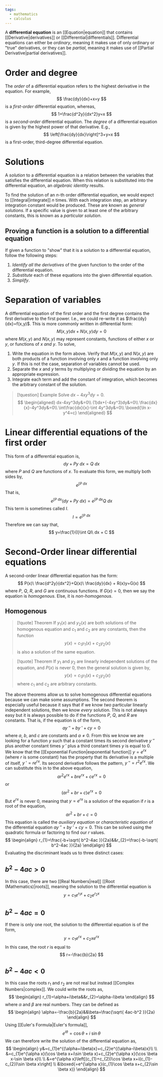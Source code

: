```yaml
---
tags:
  - mathematics
  - calculus
---
```

A **differential equation** is an [[Equation|equation]] that contains [[Derivative|derivatives]] or [[Differential|differentials]]. Differential equations can either be *ordinary*, meaning it makes use of only ordinary or "true" derivatives, or they can be *partial*, meaning it makes use of [[Partial Derivative|partial derivatives]]. 
# Order and degree
The *order* of a differential equation refers to the highest derivative in the equation. For example,
$$
\frac{dy}{dx}+x=y
$$
is a *first-order* differential equation, whereas,
$$
1+\frac{d^2y}{dx^2}y=x
$$
is a *second-order* differential equation. The *degree* of a differential equation is given by the highest power of that derivative. E.g.,
$$
\left[\frac{dy}{dx}\right]^3+y=x
$$
is a first-order, third-degree differential equation.
# Solutions
A *solution* to a differential equation is a relation between the variables that satisfies the differential equation. When this relation is substituted into the differential equation, an *algebraic identity* results.

To find the solution of an $n$-th order differential equation, we would expect to [[Integral|integrate]] $n$ times. With each integration step, an arbitrary integration constant would be produced. These are known as *general solutions*. If a specific value is given to at least one of the arbitrary constants, this is known as a *particular solution*.
## Proving a function is a solution to a differential equation
If given a function to "show" that it is a solution to a differential equation, follow the following steps:
1. *Identify all the derivatives* of the given function to the order of the differential equation.
2. *Substitute* each of these equations into the given differential equation.
3. *Simplify*.
# Separation of variables
A differential equation of the first order and the first degree contains the first derivative to the first power. I.e., we could re-write it as $\frac{dy}{dx}=f(x,y)$. This is more commonly written in differential form:
$$
M(x,y)dx+N(x,y)dy=0
$$
where $M(x,y)$ and $N(x,y)$ may represent constants, functions of either $x$ or $y$, or functions of $x$ *and* $y$.  To solve,
1. Write the equation in the form above. Verify that $M(x,y)$ and $N(x,y)$ are both products of a function involving only $x$ and a function involving only $y$. If this is not the case, separation of variables cannot be used.
2. Separate the $x$ and $y$ terms by multiplying or dividing the equation by an appropriate expression.
3. Integrate each term and add the constant of integration, which becomes the arbitrary constant of the solution.

>[!question] Example
>Solve $dx-4xy^3dy=0$.
>$$
>\begin{aligned}
>dx-4xy^3dy&=0\\
>(1)dx+(-4xy^3)dy&=0\\
>\frac{dx}{x}-4y^3dy&=0\\
>\int\frac{dx}{x}-\int 4y^3dy&=0\\
>\boxed{\ln x-y^4=c}
>\end{aligned}
>$$
# Linear differential equations of the first order
This form of a differential equation is,
$$
dy+Py\ dx=Q\ dx
$$
where $P$ and $Q$ are functions of $x$. To evaluate this form, we multiply both sides by,
$$
e^{\int P\ dx}
$$
That is,
$$
e^{\int P\ dx}(dy + Py\ dx)=e^{\int P\ dx}Q\ dx
$$
This term is sometimes called $I$.
$$
I=e^{\int P\ dx}
$$
Therefore we can say that,
$$
y=\frac{1}{I}\int QI\ dx + C
$$
# Second-Order linear differential equations
A second-order linear differential equation has the form:
$$
P(x)\ \frac{d^2y}{dx^2}+Q(x)\ \frac{dy}{dx} + R(x)y=G(x)
$$
where $P$, $Q$, $R$, and $G$ are continuous functions. If $G(x)=0$, then we say the equation is *homogenous*. Else, it is *non-homogenous*.
## Homogenous
> [!quote] Theorem
> If $y_{1}(x)$ and $y_{2}(x)$ are both solutions of the homogenous equation and $c_{1}$ and $c_{2}$ are any constants, then the function
> $$
> y(x)=c_{1}y_{1}(x)+c_{2}y_{2}(x)
> $$
> is also a solution of the same equation.

>[!quote] Theorem
>If $y_{1}$ and $y_{2}$ are linearly independent solutions of the equation, and $P(x)$ is never $0$, then the general solution is given by,
>$$
>y(x)=c_{1}y_{1}(x)+c_{2}y_{2}(x)
>$$
>where $c_{1}$ and $c_{2}$ are arbitrary constants.

The above theorems allow us to solve homogenous differential equations because we can make some assumptions. The second theorem is especially useful because it says that if we know *two* particular linearly independent solutions, then we know *every* solution. This is not always easy but it is always possible to do if the functions $P$, $Q$, and $R$ are constants. That is, if the equation is of the form,
$$
ay\ ''+by\ '+cy=0
$$
where $a$, $b$, and $c$ are constants and $a\neq 0$. From this we know we are looking for a function $y$ such that a constant times its second derivative $y\ ''$ plus another constant times $y\ '$ plus a third constant times $y$ is equal to $0$. We know that the [[Exponential Function|exponential function]] $y=e^{rx}$ (where $r$ is some constant) has the property that its derivative is a multiple of itself, $y\ '=re^{rx}$. Its second derivative follows the pattern, $y\ ''=r^2e^{rx}$. We can substitute this in to the above equation,
$$
ar^2e^{rx}+bre^{rx}+ce^{rx}=0
$$
or
$$
(ar^2+br+c)e^{rx}=0
$$
But $e^{rx}$ is never $0$, meaning that $y=e^{rx}$ is a solution of the equation if $r$ is a root of the equation,
$$
ar^2+br+c=0
$$
This equation is called the *auxiliary equation* or *characteristic equation* of the differential equation $ay\ ''+by\ '+cy=0$. This can be solved using the quadratic formula or factoring to find our $r$ values. 
$$
\begin{align}
r_{1}=\frac{-b+\sqrt{ b^2-4ac }}{2a}&&r_{2}=\frac{-b-\sqrt{ b^2-4ac }}{2a}
\end{align}
$$
Evaluating the discriminant leads us to three distinct cases:
## $b^2-4ac>0$
In this case, there are two [[Real Numbers|real]] [[Root (Mathematics)|roots]], meaning the solution to the differential equation is
$$
y=c_{1}e^{r_{1}x}+c_{2}e^{r_{2}x}
$$
## $b^2-4ac=0$
If there is only one root, the solution to the differential equation is of the form,
$$
y=c_{1}e^{rx}+c_{2}xe^{rx}
$$
In this case, the root $r$ is equal to
$$
r=-\frac{b}{2a}
$$
## $b^2-4ac<0$
In this case the roots $r_{1}$ and $r_{2}$ are not real but instead [[Complex Numbers|complex]]. We could write the roots as,
$$
\begin{align}
r_{1}=\alpha+i\beta&&r_{2}=\alpha-i\beta
\end{align}
$$
where $\alpha$ and $\beta$ are real numbers. They can be defined as
$$
\begin{align}
\alpha=-\frac{b}{2a}&&\beta=\frac{\sqrt{ 4ac-b^2 }}{2a}
\end{align}
$$
Using [[Euler's Formula|Euler's formula]],
$$
e^{i\theta}=\cos \theta+i\ \sin \theta
$$
We can therefore write the solution of the differential equation as,
$$
\begin{align}
y&=c_{1}e^{(\alpha+i\beta)x}+c_{2}e^{(\alpha-i\beta)x}\\ \\
&=c_{1}e^{\alpha x}(\cos \beta x+i\sin \beta x)+c_{2}e^{\alpha x}(\cos \beta x-\sin \beta x)\\ \\
&=e^{\alpha x}\left[(c_{1}+c_{2})\cos \beta x+i(c_{1}-c_{2})\sin \beta x\right] \\
&\boxed{=e^{\alpha x}(c_{1}\cos \beta x+c_{2}\sin \beta x)}
\end{align}
$$